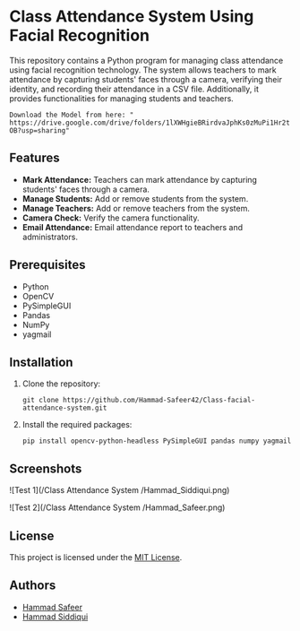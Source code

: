 # Class Attendance System Using Facial Recognition

This repository contains a Python program for managing class attendance using facial recognition technology. The system allows teachers to mark attendance by capturing students' faces through a camera, verifying their identity, and recording their attendance in a CSV file. Additionally, it provides functionalities for managing students and teachers.

`Download the Model from here: " https://drive.google.com/drive/folders/1lXWHgieBRirdvaJphKs0zMuPi1Hr2tOB?usp=sharing" `

## Features

- **Mark Attendance:** Teachers can mark attendance by capturing students' faces through a camera.
- **Manage Students:** Add or remove students from the system.
- **Manage Teachers:** Add or remove teachers from the system.
- **Camera Check:** Verify the camera functionality.
- **Email Attendance:** Email attendance report to teachers and administrators.

## Prerequisites

- Python 
- OpenCV
- PySimpleGUI
- Pandas
- NumPy
- yagmail

## Installation

1. Clone the repository:

    ```
    git clone https://github.com/Hammad-Safeer42/Class-facial-attendance-system.git
    ```

2. Install the required packages:

    ```
    pip install opencv-python-headless PySimpleGUI pandas numpy yagmail
    ```


## Screenshots

![Test 1](/Class Attendance System
/Hammad_Siddiqui.png)


![Test 2](/Class Attendance System
/Hammad_Safeer.png)


## License
This project is licensed under the [MIT License](/LICENSE).


## Authors

- [Hammad Safeer](https://github.com/Hammad-Safeer42)
- [Hammad Siddiqui](https://github.com/HammadSiddiqui30)

